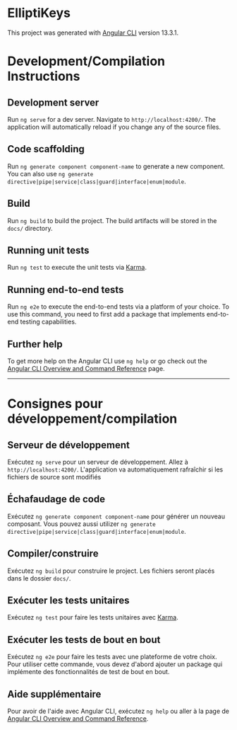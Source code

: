 # **ElliptiKeys**

This project was generated with [Angular CLI](https://github.com/angular/angular-cli) version 13.3.1.

# **Development/Compilation Instructions**

## Development server

Run `ng serve` for a dev server. Navigate to `http://localhost:4200/`. The application will automatically reload if you change any of the source files.

## Code scaffolding

Run `ng generate component component-name` to generate a new component. You can also use `ng generate directive|pipe|service|class|guard|interface|enum|module`.

## Build

Run `ng build` to build the project. The build artifacts will be stored in the `docs/` directory.

## Running unit tests

Run `ng test` to execute the unit tests via [Karma](https://karma-runner.github.io).

## Running end-to-end tests

Run `ng e2e` to execute the end-to-end tests via a platform of your choice. To use this command, you need to first add a package that implements end-to-end testing capabilities.

## Further help

To get more help on the Angular CLI use `ng help` or go check out the [Angular CLI Overview and Command Reference](https://angular.io/cli) page.

---
# Consignes pour développement/compilation

## Serveur de développement

Exécutez `ng serve` pour un serveur de développement. Allez à `http://localhost:4200/`. L'application va automatiquement rafraîchir si les fichiers de source sont modifiés

## Échafaudage de code

Exécutez `ng generate component component-name` pour générer un nouveau composant. Vous pouvez aussi utilizer `ng generate directive|pipe|service|class|guard|interface|enum|module`.

## Compiler/construire

Exécutez `ng build` pour construire le project. Les fichiers seront placés dans le dossier `docs/`.

## Exécuter les tests unitaires

Exécutez `ng test` pour faire les tests unitaires avec [Karma](https://karma-runner.github.io).

## Exécuter les tests de bout en bout

Exécutez `ng e2e` pour faire les tests avec une plateforme de votre choix. Pour utiliser cette commande, vous devez d'abord ajouter un package qui implémente des fonctionnalités de test de bout en bout.

## Aide supplémentaire

Pour avoir de l'aide avec Angular CLI, exécutez `ng help` ou aller à la page de [Angular CLI Overview and Command Reference](https://angular.io/cli).

